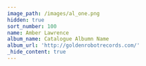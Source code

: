 ```yaml
---
image_path: /images/al_one.png
hidden: true
sort_number: 100
name: Amber Lawrence
album_name: Catalogue Albumn Name
album_url: 'http://goldenrobotrecords.com/'
_hide_content: true
---
```


